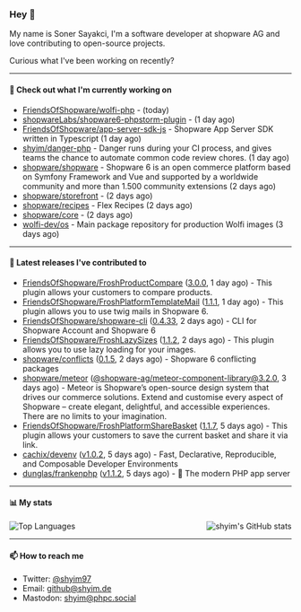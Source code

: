### Hey 👋

My name is Soner Sayakci, I'm a software developer at shopware AG and love contributing to open-source projects.

Curious what I've been working on recently?

---

#### 👷 Check out what I'm currently working on

- [FriendsOfShopware/wolfi-php](https://github.com/FriendsOfShopware/wolfi-php) -  (today)
- [shopwareLabs/shopware6-phpstorm-plugin](https://github.com/shopwareLabs/shopware6-phpstorm-plugin) -  (1 day ago)
- [FriendsOfShopware/app-server-sdk-js](https://github.com/FriendsOfShopware/app-server-sdk-js) - Shopware App Server SDK written in Typescript (1 day ago)
- [shyim/danger-php](https://github.com/shyim/danger-php) - Danger runs during your CI process, and gives teams the chance to automate common code review chores. (1 day ago)
- [shopware/shopware](https://github.com/shopware/shopware) - Shopware 6 is an open commerce platform based on Symfony Framework and Vue and supported by a worldwide community and more than 1.500 community extensions (2 days ago)
- [shopware/storefront](https://github.com/shopware/storefront) -  (2 days ago)
- [shopware/recipes](https://github.com/shopware/recipes) - Flex Recipes (2 days ago)
- [shopware/core](https://github.com/shopware/core) -  (2 days ago)
- [wolfi-dev/os](https://github.com/wolfi-dev/os) - Main package repository for production Wolfi images (3 days ago)

---

#### 🔭 Latest releases I've contributed to

- [FriendsOfShopware/FroshProductCompare](https://github.com/FriendsOfShopware/FroshProductCompare) ([3.0.0](https://github.com/FriendsOfShopware/FroshProductCompare/releases/tag/3.0.0), 1 day ago) - This plugin allows your customers to compare products.
- [FriendsOfShopware/FroshPlatformTemplateMail](https://github.com/FriendsOfShopware/FroshPlatformTemplateMail) ([1.1.1](https://github.com/FriendsOfShopware/FroshPlatformTemplateMail/releases/tag/1.1.1), 1 day ago) - This plugin allows you to use twig mails in Shopware 6.
- [FriendsOfShopware/shopware-cli](https://github.com/FriendsOfShopware/shopware-cli) ([0.4.33](https://github.com/FriendsOfShopware/shopware-cli/releases/tag/0.4.33), 2 days ago) - CLI for Shopware Account and Shopware 6
- [FriendsOfShopware/FroshLazySizes](https://github.com/FriendsOfShopware/FroshLazySizes) ([1.1.2](https://github.com/FriendsOfShopware/FroshLazySizes/releases/tag/1.1.2), 2 days ago) - This plugin allows you to use lazy loading for your images.
- [shopware/conflicts](https://github.com/shopware/conflicts) ([0.1.5](https://github.com/shopware/conflicts/releases/tag/0.1.5), 2 days ago) - Shopware 6 conflicting packages
- [shopware/meteor](https://github.com/shopware/meteor) ([@shopware-ag/meteor-component-library@3.2.0](https://github.com/shopware/meteor/releases/tag/%40shopware-ag/meteor-component-library%403.2.0), 3 days ago) - Meteor is Shopware’s open-source design system that drives our commerce solutions. Extend and customise every aspect of Shopware – create elegant, delightful, and accessible experiences. There are no limits to your imagination.
- [FriendsOfShopware/FroshPlatformShareBasket](https://github.com/FriendsOfShopware/FroshPlatformShareBasket) ([1.1.7](https://github.com/FriendsOfShopware/FroshPlatformShareBasket/releases/tag/1.1.7), 5 days ago) - This plugin allows your customers to save the current basket and share it via link.
- [cachix/devenv](https://github.com/cachix/devenv) ([v1.0.2](https://github.com/cachix/devenv/releases/tag/v1.0.2), 5 days ago) - Fast, Declarative, Reproducible, and Composable Developer Environments
- [dunglas/frankenphp](https://github.com/dunglas/frankenphp) ([v1.1.2](https://github.com/dunglas/frankenphp/releases/tag/v1.1.2), 5 days ago) - 🧟 The modern PHP app server

---

#### 📊 My stats

<img align="right" alt="shyim's GitHub stats" src="https://github-readme-stats.vercel.app/api?username=shyim&count_private=1&show_icons=true&" />

![Top Languages](https://github-readme-stats.vercel.app/api/top-langs/?username=shyim)

---

#### 📫 How to reach me

- Twitter: [@shyim97](https://twitter.com/shyim97)
- Email: [github@shyim.de](mailto://github@shyim.de)
- Mastodon: <a rel="me" href="https://phpc.social/@shyim">shyim@phpc.social</a>
